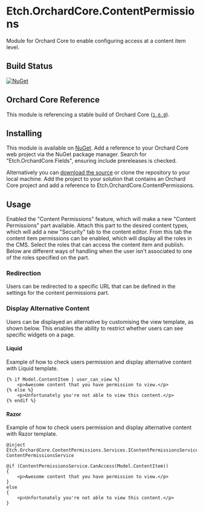 # Etch.OrchardCore.ContentPermissions

Module for Orchard Core to enable configuring access at a content item level.

## Build Status

[![NuGet](https://img.shields.io/nuget/v/Etch.OrchardCore.ContentPermissions.svg)](https://www.nuget.org/packages/Etch.OrchardCore.ContentPermissions)

## Orchard Core Reference

This module is referencing a stable build of Orchard Core ([`1.6.0`](https://www.nuget.org/packages/OrchardCore.Module.Targets/1.6.0)).

## Installing

This module is available on [NuGet](https://www.nuget.org/packages/Etch.OrchardCore.ContentPermissions). Add a reference to your Orchard Core web project via the NuGet package manager. Search for "Etch.OrchardCore.Fields", ensuring include prereleases is checked.

Alternatively you can [download the source](https://github.com/etchuk/Etch.OrchardCore.ContentPermissions/archive/master.zip) or clone the repository to your local machine. Add the project to your solution that contains an Orchard Core project and add a reference to Etch.OrchardCore.ContentPermissions.

## Usage

Enabled the "Content Permissions" feature, which will make a new "Content Permissions" part available. Attach this part to the desired content types, which will add a new "Security" tab to the content editor. From this tab the content item permissions can be enabled, which will display all the roles in the CMS. Select the roles that can access the content item and publish. Below are different ways of handling when the user isn't associated to one of the roles specified on the part.

### Redirection

Users can be redirected to a specific URL that can be defined in the settings for the content permissions part.

### Display Alternative Content

Users can be displayed an alternative by customising the view template, as shown below. This enables the ability to restrict whether users can see specific widgets on a page.

#### Liquid

Example of how to check users permission and display alternative content with Liquid template.

```
{% if Model.ContentItem | user_can_view %}
	<p>Awesome content that you have permission to view.</p>
{% else %}
	<p>Unfortunately you're not able to view this content.</p>
{% endif %}
```

#### Razor

Example of how to check users permission and display alternative content with Razor template.

```
@inject Etch.OrchardCore.ContentPermissions.Services.IContentPermissionsService ContentPermissionsService

@if (ContentPermissionsService.CanAccess(Model.ContentItem))
{
    <p>Awesome content that you have permission to view.</p>
}
else
{
    <p>Unfortunately you're not able to view this content.</p>
}
```